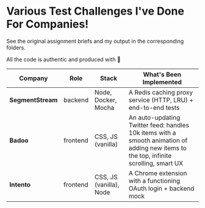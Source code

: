 # Various Test Challenges I've Done For Companies!

See the original assignment briefs and my output in the corresponding folders.

All the code is authentic and produced with 💜

| Company           | Role     | Stack               | What's Been Implemented                                                                                                               |
|-------------------|----------|---------------------|---------------------------------------------------------------------------------------------------------------------------------------|
| **SegmentStream** | backend  | Node, Docker, Mocha | A Redis caching proxy service (HTTP, LRU) + end-to-end tests                                                                          |
| **Badoo**         | frontend | CSS, JS (vanilla)        | An auto-updating Twitter feed: handles 10k items with a smooth animation of adding new items to the top, infinite scrolling, smart UX |
| **Intento**       | frontend | CSS, JS (vanilla), Node  | A Chrome extension with a functioning OAuth login + backend mock                                                                      |
